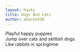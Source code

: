 ```yaml
---
layout: haiku
title: Dogs And Cats
author: akansh430
---
```


Playful happy puppies<br>
Jump over cats and skittish dogs<br>
Like rabbits in springtime<br>
